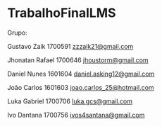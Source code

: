 # TrabalhoFinalLMS

Grupo:

Gustavo Zaik 1700591 zzzaik21@gmail.com

Jhonatan Rafael 1700646 jhoustorm@gmail.com

Daniel Nunes 1601604 daniel.asking12@gmail.com

João Carlos 1601603 joao.carlos_25@hotmail.com

Luka Gabriel 1700706 luka.gcs@gmail.com

Ivo Dantana 1700756 ivos4santana@gmail.com
